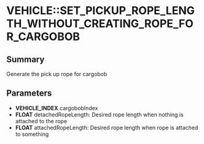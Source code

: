 # VEHICLE::SET_PICKUP_ROPE_LENGTH_WITHOUT_CREATING_ROPE_FOR_CARGOBOB

## Summary
Generate the pick up rope for cargobob

## Parameters
* **VEHICLE_INDEX** cargobobIndex
* **FLOAT** detachedRopeLength: Desired rope length when nothing is attached to the rope
* **FLOAT** attachedRopeLength: Desired rope length when rope is attached to something